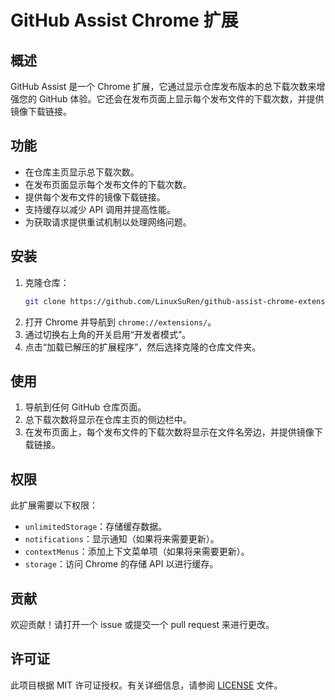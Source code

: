 # GitHub Assist Chrome 扩展

## 概述

GitHub Assist 是一个 Chrome 扩展，它通过显示仓库发布版本的总下载次数来增强您的 GitHub 体验。它还会在发布页面上显示每个发布文件的下载次数，并提供镜像下载链接。

## 功能

- 在仓库主页显示总下载次数。
- 在发布页面显示每个发布文件的下载次数。
- 提供每个发布文件的镜像下载链接。
- 支持缓存以减少 API 调用并提高性能。
- 为获取请求提供重试机制以处理网络问题。

## 安装

1. 克隆仓库：
    ```sh
    git clone https://github.com/LinuxSuRen/github-assist-chrome-extension.git
    ```
2. 打开 Chrome 并导航到 `chrome://extensions/`。
3. 通过切换右上角的开关启用“开发者模式”。
4. 点击“加载已解压的扩展程序”，然后选择克隆的仓库文件夹。

## 使用

1. 导航到任何 GitHub 仓库页面。
2. 总下载次数将显示在仓库主页的侧边栏中。
3. 在发布页面上，每个发布文件的下载次数将显示在文件名旁边，并提供镜像下载链接。

## 权限

此扩展需要以下权限：
- `unlimitedStorage`：存储缓存数据。
- `notifications`：显示通知（如果将来需要更新）。
- `contextMenus`：添加上下文菜单项（如果将来需要更新）。
- `storage`：访问 Chrome 的存储 API 以进行缓存。

## 贡献

欢迎贡献！请打开一个 issue 或提交一个 pull request 来进行更改。

## 许可证

此项目根据 MIT 许可证授权。有关详细信息，请参阅 [LICENSE](LICENSE) 文件。

